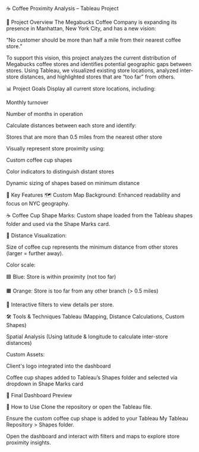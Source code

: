☕ Coffee Proximity Analysis – Tableau Project

📍 Project Overview
The Megabucks Coffee Company is expanding its presence in Manhattan, New York City, and has a new vision:

“No customer should be more than half a mile from their nearest coffee store.”

To support this vision, this project analyzes the current distribution of Megabucks coffee stores and identifies potential geographic gaps between stores. Using Tableau, we visualized existing store locations, analyzed inter-store distances, and highlighted stores that are “too far” from others.

📊 Project Goals
Display all current store locations, including:

Monthly turnover

Number of months in operation

Calculate distances between each store and identify:

Stores that are more than 0.5 miles from the nearest other store

Visually represent store proximity using:

Custom coffee cup shapes

Color indicators to distinguish distant stores

Dynamic sizing of shapes based on minimum distance

📌 Key Features
🗺️ Custom Map Background: Enhanced readability and focus on NYC geography.

☕ Coffee Cup Shape Marks: Custom shape loaded from the Tableau shapes folder and used via the Shape Marks card.

📏 Distance Visualization:

Size of coffee cup represents the minimum distance from other stores (larger = further away).

Color scale:

🟦 Blue: Store is within proximity (not too far)

🟧 Orange: Store is too far from any other branch (> 0.5 miles)

🧭 Interactive filters to view details per store.

🛠️ Tools & Techniques
Tableau (Mapping, Distance Calculations, Custom Shapes)

Spatial Analysis (Using latitude & longitude to calculate inter-store distances)

Custom Assets:

Client's logo integrated into the dashboard

Coffee cup shapes added to Tableau’s Shapes folder and selected via dropdown in Shape Marks card

📸 Final Dashboard Preview

🚀 How to Use
Clone the repository or open the Tableau file.

Ensure the custom coffee cup shape is added to your Tableau My Tableau Repository > Shapes folder.

Open the dashboard and interact with filters and maps to explore store proximity insights.

